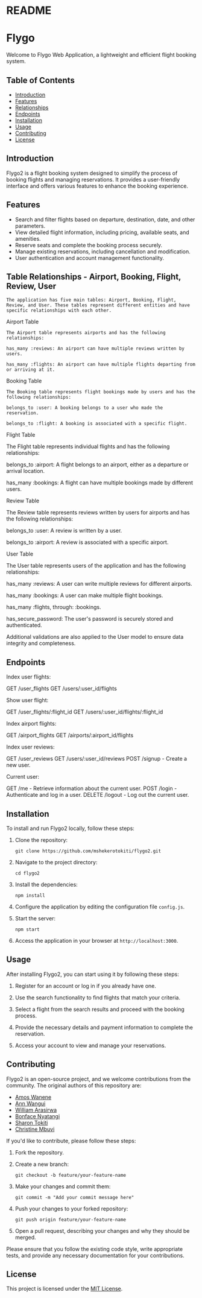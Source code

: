 # README

# Flygo

Welcome to Flygo Web Application, a lightweight and efficient flight booking system.

## Table of Contents

- [Introduction](#introduction)
- [Features](#features)
- [Relationships](#relationships)
- [Endpoints](#endpoints)
- [Installation](#installation)
- [Usage](#usage)
- [Contributing](#contributing)
- [License](#license)

## Introduction

Flygo2 is a flight booking system designed to simplify the process of booking flights and managing reservations. It provides a user-friendly interface and offers various features to enhance the booking experience.

## Features

- Search and filter flights based on departure, destination, date, and other parameters.
- View detailed flight information, including pricing, available seats, and amenities.
- Reserve seats and complete the booking process securely.
- Manage existing reservations, including cancellation and modification.
- User authentication and account management functionality.

## Table Relationships - Airport, Booking, Flight, Review, User
    The application has five main tables: Airport, Booking, Flight, Review, and User. These tables represent different entities and have specific relationships with each other.

Airport Table

    The Airport table represents airports and has the following relationships:

    has_many :reviews: An airport can have multiple reviews written by users.

    has_many :flights: An airport can have multiple flights departing from or arriving at it.

Booking Table

    The Booking table represents flight bookings made by users and has the following relationships:

    belongs_to :user: A booking belongs to a user who made the reservation.

    belongs_to :flight: A booking is associated with a specific flight.

Flight Table

  The Flight table represents individual flights and has the following relationships:

   belongs_to :airport: A flight belongs to an airport, either as a departure or arrival location.

   has_many :bookings: A flight can have multiple bookings made by different users.

Review Table

  The Review table represents reviews written by users for airports and has the following relationships:

  belongs_to :user: A review is written by a user.

  belongs_to :airport: A review is associated with a specific airport.

User Table

 The User table represents users of the application and has the following relationships:

 has_many :reviews: A user can write multiple reviews for different airports.

 has_many :bookings: A user can make multiple flight bookings.

 has_many :flights, through: :bookings.

 has_secure_password: The user's password is securely stored and authenticated.

Additional validations are also applied to the User model to ensure data integrity and completeness.

## Endpoints
Index user flights:

  GET /user_flights
  GET /users/:user_id/flights

Show user flight:

  GET /user_flights/:flight_id
  GET /users/:user_id/flights/:flight_id

Index airport flights:

  GET /airport_flights
  GET /airports/:airport_id/flights

Index user reviews:

  GET /user_reviews
  GET /users/:user_id/reviews
  POST /signup - Create a new user.

Current user:

  GET /me - Retrieve information about the current user.
  POST /login - Authenticate and log in a user.
  DELETE /logout - Log out the current user.

## Installation

To install and run Flygo2 locally, follow these steps:

1. Clone the repository:

   ```shell
   git clone https://github.com/mshekerotokiti/flygo2.git
   ```

2. Navigate to the project directory:

   ```shell
   cd flygo2
   ```

3. Install the dependencies:

   ```shell
   npm install
   ```

4. Configure the application by editing the configuration file `config.js`.

5. Start the server:

   ```shell
   npm start
   ```

6. Access the application in your browser at `http://localhost:3000`.

## Usage

After installing Flygo2, you can start using it by following these steps:

1. Register for an account or log in if you already have one.

2. Use the search functionality to find flights that match your criteria.

3. Select a flight from the search results and proceed with the booking process.

4. Provide the necessary details and payment information to complete the reservation.

5. Access your account to view and manage your reservations.

## Contributing

Flygo2 is an open-source project, and we welcome contributions from the community. The original authors of this repository are:

- [Amos Wanene](https://github.com/gich2009)
- [Ann Wangui](https://github.com/annwairimu)
- [William Arasirwa](https://github.com/Arasirwa)
- [Bonface Nyatangi](https://github.com/bonfacenyatangi)
- [Sharon Tokiti](https://github.com/mshekerotokiti)
- [Christine Mbuvi](https://github.com/mueni5)

If you'd like to contribute, please follow these steps:

1. Fork the repository.

2. Create a new branch:

   ```shell
   git checkout -b feature/your-feature-name
   ```

3. Make your changes and commit them:

   ```shell
   git commit -m "Add your commit message here"
   ```

4. Push your changes to your forked repository:

   ```shell
   git push origin feature/your-feature-name
   ```

5. Open a pull request, describing your changes and why they should be merged.

Please ensure that you follow the existing code style, write appropriate tests, and provide any necessary documentation for your contributions.

## License

This project is licensed under the [MIT License](LICENSE).